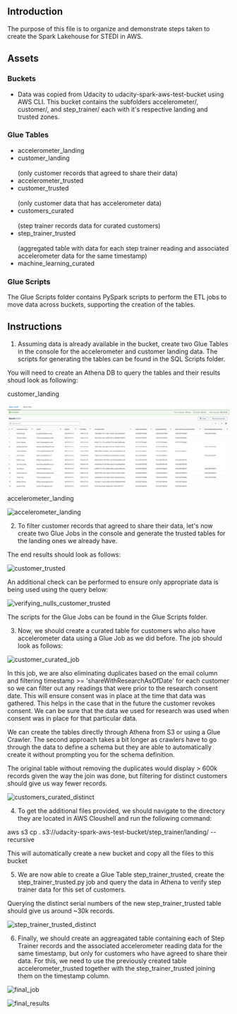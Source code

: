 ## Introduction

The purpose of this file is to organize and demonstrate steps taken to create the Spark Lakehouse for STEDI in AWS.

## Assets
### Buckets

- Data was copied from Udacity to udacity-spark-aws-test-bucket using AWS CLI. This bucket contains the subfolders accelerometer/, customer/, and step_trainer/ each with it's respective landing and trusted zones.

### Glue Tables

- accelerometer_landing
- customer_landing
<br></br>
(only customer records that agreed to share their data)
- accelerometer_trusted
- customer_trusted 
<br></br>
(only customer data that has accelerometer data)
- customers_curated
<br></br>
(step trainer records data for curated customers)
- step_trainer_trusted
<br></br>
(aggregated table with data for each step trainer reading and associated accelerometer data for the same timestamp)
- machine_learning_curated

### Glue Scripts

The Glue Scripts folder contains PySpark scripts to perform the ETL jobs to move data across buckets, supporting the creation of the tables.

## Instructions

1. Assuming data is already available in the bucket, create two Glue Tables in the console for the accelerometer and customer landing data. The scripts for generating the tables can be found in the SQL Scripts folder.

You will need to create an Athena DB to query the tables and their results shoud look as following:

customer_landing

![customer_landing](./images/customer_landing.png)

accelerometer_landing

![accelerometer_landing](/images/accelerometer_landing.png)

2. To filter customer records that agreed to share their data, let's now create two Glue Jobs in the console and generate the trusted tables for the landing ones we already have.

The end results should look as follows:

![customer_trusted](/images/customer_trusted.png)

An additional check can be performed to ensure only appropriate data is being used using the query below:

![verifying_nulls_customer_trusted](/images/verifying_nulls_customer_trusted.png)


The scripts for the Glue Jobs can be found in the Glue Scripts folder.

3. Now, we should create a curated table for customers who also have accelerometer data using a Glue Job as we did before. The job should look as follows:

![customer_curated_job](/images/customer_curated_job.png)

In this job, we are also eliminating duplicates based on the email column and filtering timestamp >= 'shareWithResearchAsOfDate' for each customer so we can filter out any readings that were prior to the research consent date. This will ensure consent was in place at the time that data was gathered. This helps in the case that in the future the customer revokes consent. We can be sure that the data we used for research was used when consent was in place for that particular data.

We can create the tables directly through Athena from S3 or using a Glue Crawler. The second approach takes a bit longer as crawlers have to go through the data to define a schema but they are able to automatically create it without prompting you for the schema definition.

The original table without removing the duplicates would display > 600k records given the way the join was done, but filtering for distinct customers should give us way fewer records.

![customers_curated_distinct](/images/customers_curated_distinct.png)

4. To get the additional files provided, we should navigate to the directory they are located in AWS Cloushell and run the following command: 

aws s3 cp . s3://udacity-spark-aws-test-bucket/step_trainer/landing/ --recursive

This will automatically create a new bucket and copy all the files to this bucket

5. We are now able to create a Glue Table step_trainer_trusted, create the step_trainer_trusted.py job and query the data in Athena to verify step trainer data for this set of customers.

Querying the distinct serial numbers of the new step_trainer_trusted table should give us around ~30k records.

![step_trainer_trusted_distinct](/images/step_trainer_trusted_distinct.png)

6. Finally, we should create an aggreagated table containing each of Step Trainer records and the associated accelerometer reading data for the same timestamp, but only for customers who have agreed to share their data. For this, we need to use the previously created table accelerometer_trusted together with the step_trainer_trusted joining them on the timestamp column.


![final_job](/images/final_job.png)

![final_results](/images/final_results.png)
